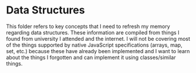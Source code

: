 # Data Structures

This folder refers to key concepts that I need to refresh my memory regarding data structures. These information are compiled from things I found from university I attended and the internet. I will not be covering most of the things supported by native JavaScript specifications (arrays, map, set, etc.) because these have already been implemented and I want to learn about the things I forgotten and can implement it using classes/similar things.
